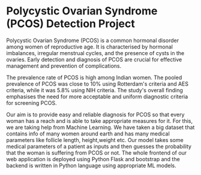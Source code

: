 # Polycystic Ovarian Syndrome (PCOS) Detection Project
Polycystic Ovarian Syndrome (PCOS) is a common hormonal disorder among
women of reproductive age. It is characterised by hormonal imbalances, irregular
menstrual cycles, and the presence of cysts in the ovaries. Early detection and
diagnosis of PCOS are crucial for effective management and prevention of
complications.

The prevalence rate of PCOS is high among Indian women. The pooled prevalence
of PCOS was close to 10% using Rotterdam's criteria and AES criteria, while it was
5.8% using NIH criteria. The study's overall finding emphasises the need for more
acceptable and uniform diagnostic criteria for screening PCOS.

Our aim is to provide easy and reliable diagnosis for PCOS so that every woman
has a reach and is able to take appropriate measures for it. For this, we are taking
help from Machine Learning. We have taken a big dataset that contains info of
many women around earth and has many medical parameters like follicle length,
height,weight etc. Our model takes some medical parameters of a patient as
inputs and then guesses the probability that the woman is suffering from PCOS or
not. The whole frontend of our web application is deployed using Python Flask and
bootstrap and the backend is written in Python language using appropriate ML
models.
